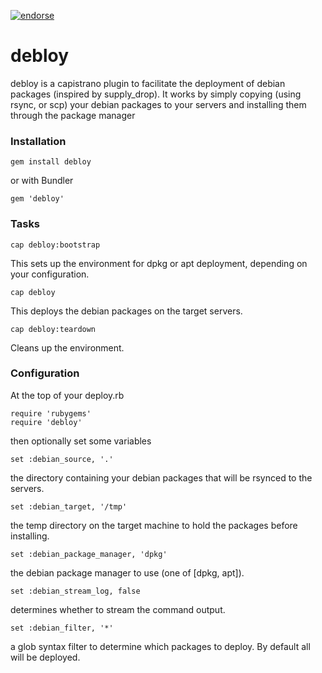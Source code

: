 [![endorse](http://api.coderwall.com/jeroenr/endorsecount.png)](http://coderwall.com/jeroenr)

# debloy

debloy is a capistrano plugin to facilitate the deployment of debian packages (inspired by supply_drop). It works by simply copying (using rsync, or scp) your debian packages to your servers and installing them through the package manager

### Installation

    gem install debloy

or with Bundler

    gem 'debloy'

### Tasks

    cap debloy:bootstrap

This sets up the environment for dpkg or apt deployment, depending on your configuration.

    cap debloy

This deploys the debian packages on the target servers.

    cap debloy:teardown

Cleans up the environment.

### Configuration

At the top of your deploy.rb

    require 'rubygems'
    require 'debloy'

then optionally set some variables

    set :debian_source, '.'

the directory containing your debian packages that will be rsynced to the servers.

  	set :debian_target, '/tmp'

the temp directory on the target machine to hold the packages before installing.

 	set :debian_package_manager, 'dpkg'

the debian package manager to use (one of [dpkg, apt]).

  	set :debian_stream_log, false

determines whether to stream the command output.
	
	set :debian_filter, '*'

a glob syntax filter to determine which packages to deploy. By default all will be deployed.